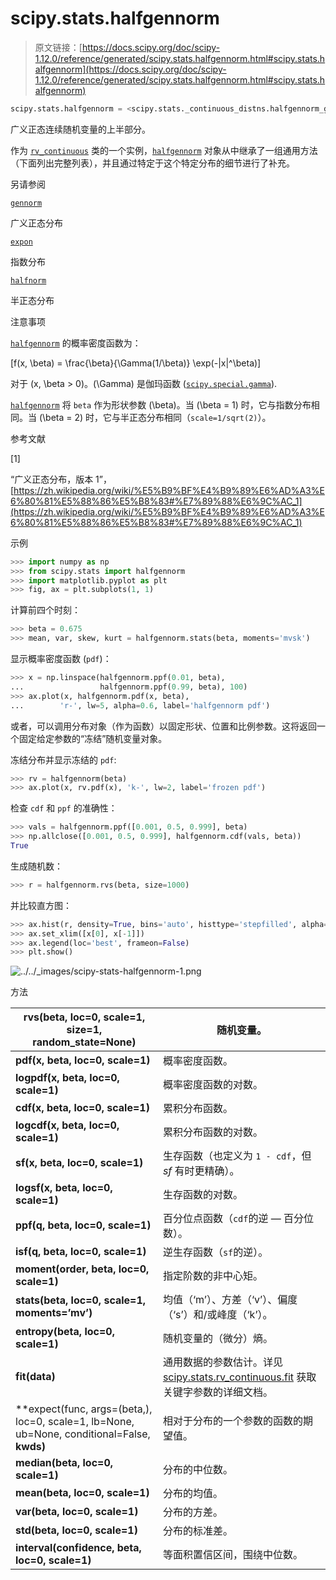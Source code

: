 # scipy.stats.halfgennorm

> 原文链接：[https://docs.scipy.org/doc/scipy-1.12.0/reference/generated/scipy.stats.halfgennorm.html#scipy.stats.halfgennorm](https://docs.scipy.org/doc/scipy-1.12.0/reference/generated/scipy.stats.halfgennorm.html#scipy.stats.halfgennorm)

```py
scipy.stats.halfgennorm = <scipy.stats._continuous_distns.halfgennorm_gen object>
```

广义正态连续随机变量的上半部分。

作为 [`rv_continuous`](scipy.stats.rv_continuous.html#scipy.stats.rv_continuous "scipy.stats.rv_continuous") 类的一个实例，[`halfgennorm`](#scipy.stats.halfgennorm "scipy.stats.halfgennorm") 对象从中继承了一组通用方法（下面列出完整列表），并且通过特定于这个特定分布的细节进行了补充。

另请参阅

[`gennorm`](scipy.stats.gennorm.html#scipy.stats.gennorm "scipy.stats.gennorm")

广义正态分布

[`expon`](scipy.stats.expon.html#scipy.stats.expon "scipy.stats.expon")

指数分布

[`halfnorm`](scipy.stats.halfnorm.html#scipy.stats.halfnorm "scipy.stats.halfnorm")

半正态分布

注意事项

[`halfgennorm`](#scipy.stats.halfgennorm "scipy.stats.halfgennorm") 的概率密度函数为：

\[f(x, \beta) = \frac{\beta}{\Gamma(1/\beta)} \exp(-|x|^\beta)\]

对于 \(x, \beta > 0\)。\(\Gamma\) 是伽玛函数 ([`scipy.special.gamma`](scipy.special.gamma.html#scipy.special.gamma "scipy.special.gamma")).

[`halfgennorm`](#scipy.stats.halfgennorm "scipy.stats.halfgennorm") 将 `beta` 作为形状参数 \(\beta\)。当 \(\beta = 1\) 时，它与指数分布相同。当 \(\beta = 2\) 时，它与半正态分布相同（`scale=1/sqrt(2)`）。

参考文献

[1]

“广义正态分布，版本 1”，[https://zh.wikipedia.org/wiki/%E5%B9%BF%E4%B9%89%E6%AD%A3%E6%80%81%E5%88%86%E5%B8%83#%E7%89%88%E6%9C%AC_1](https://zh.wikipedia.org/wiki/%E5%B9%BF%E4%B9%89%E6%AD%A3%E6%80%81%E5%88%86%E5%B8%83#%E7%89%88%E6%9C%AC_1)

示例

```py
>>> import numpy as np
>>> from scipy.stats import halfgennorm
>>> import matplotlib.pyplot as plt
>>> fig, ax = plt.subplots(1, 1) 
```

计算前四个时刻：

```py
>>> beta = 0.675
>>> mean, var, skew, kurt = halfgennorm.stats(beta, moments='mvsk') 
```

显示概率密度函数 (`pdf`)：

```py
>>> x = np.linspace(halfgennorm.ppf(0.01, beta),
...                 halfgennorm.ppf(0.99, beta), 100)
>>> ax.plot(x, halfgennorm.pdf(x, beta),
...        'r-', lw=5, alpha=0.6, label='halfgennorm pdf') 
```

或者，可以调用分布对象（作为函数）以固定形状、位置和比例参数。这将返回一个固定给定参数的“冻结”随机变量对象。

冻结分布并显示冻结的 `pdf`:

```py
>>> rv = halfgennorm(beta)
>>> ax.plot(x, rv.pdf(x), 'k-', lw=2, label='frozen pdf') 
```

检查 `cdf` 和 `ppf` 的准确性：

```py
>>> vals = halfgennorm.ppf([0.001, 0.5, 0.999], beta)
>>> np.allclose([0.001, 0.5, 0.999], halfgennorm.cdf(vals, beta))
True 
```

生成随机数：

```py
>>> r = halfgennorm.rvs(beta, size=1000) 
```

并比较直方图：

```py
>>> ax.hist(r, density=True, bins='auto', histtype='stepfilled', alpha=0.2)
>>> ax.set_xlim([x[0], x[-1]])
>>> ax.legend(loc='best', frameon=False)
>>> plt.show() 
```

![../../_images/scipy-stats-halfgennorm-1.png](../Images/d319474a8be0fec6807bc044eaea44a0.png)

方法

| **rvs(beta, loc=0, scale=1, size=1, random_state=None)** | 随机变量。 |
| --- | --- |
| **pdf(x, beta, loc=0, scale=1)** | 概率密度函数。 |
| **logpdf(x, beta, loc=0, scale=1)** | 概率密度函数的对数。 |
| **cdf(x, beta, loc=0, scale=1)** | 累积分布函数。 |
| **logcdf(x, beta, loc=0, scale=1)** | 累积分布函数的对数。 |
| **sf(x, beta, loc=0, scale=1)** | 生存函数（也定义为 `1 - cdf`，但 *sf* 有时更精确）。 |
| **logsf(x, beta, loc=0, scale=1)** | 生存函数的对数。 |
| **ppf(q, beta, loc=0, scale=1)** | 百分位点函数（`cdf`的逆 — 百分位数）。 |
| **isf(q, beta, loc=0, scale=1)** | 逆生存函数（`sf`的逆）。 |
| **moment(order, beta, loc=0, scale=1)** | 指定阶数的非中心矩。 |
| **stats(beta, loc=0, scale=1, moments=’mv’)** | 均值（‘m’）、方差（‘v’）、偏度（‘s’）和/或峰度（‘k’）。 |
| **entropy(beta, loc=0, scale=1)** | 随机变量的（微分）熵。 |
| **fit(data)** | 通用数据的参数估计。详见 [scipy.stats.rv_continuous.fit](https://docs.scipy.org/doc/scipy/reference/generated/scipy.stats.rv_continuous.fit.html#scipy.stats.rv_continuous.fit) 获取关键字参数的详细文档。 |
| **expect(func, args=(beta,), loc=0, scale=1, lb=None, ub=None, conditional=False, **kwds)** | 相对于分布的一个参数的函数的期望值。 |
| **median(beta, loc=0, scale=1)** | 分布的中位数。 |
| **mean(beta, loc=0, scale=1)** | 分布的均值。 |
| **var(beta, loc=0, scale=1)** | 分布的方差。 |
| **std(beta, loc=0, scale=1)** | 分布的标准差。 |
| **interval(confidence, beta, loc=0, scale=1)** | 等面积置信区间，围绕中位数。 |
